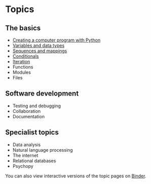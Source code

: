 # Topics

## The basics

* [Creating a computer program with Python](intro.md)
* [Variables and data types](types.md)
* [Sequences and mappings](sequences_mappings.md)
* [Conditionals](conditionals.md)
* [Iteration](iteration.md)
* Functions
* Modules
* Files

## Software development

* Testing and debugging
* Collaboration
* Documentation

## Specialist topics

* Data analysis
* Natural language processing
* The internet
* Relational databases
* Psychopy

You can also view interactive versions of the topic pages on [Binder](https://mybinder.org/v2/gh/luketudge/introduction-to-programming/master?filepath=topics).
